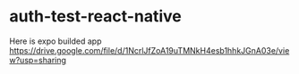 # auth-test-react-native

Here is expo builded app
https://drive.google.com/file/d/1NcrlJfZoA19uTMNkH4esb1hhkJGnA03e/view?usp=sharing

